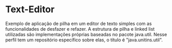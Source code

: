 # Text-Editor
Exemplo de aplicação de pilha em um editor de texto simples com as funcionalidades de desfazer e refazer. A estrutura de pilha e linked list utilizadas são implementações próprias baseadas no pacote java.util. Nesse perfil tem um repositório específico sobre elas, o título é "java.unitins.util".
